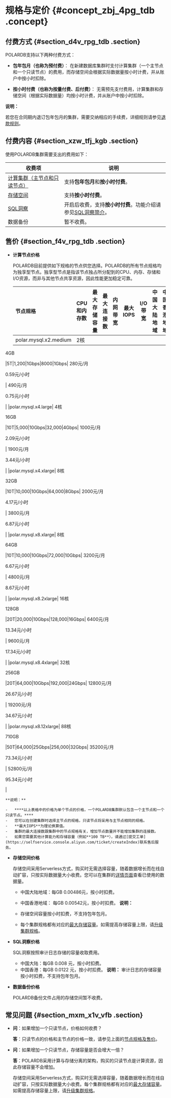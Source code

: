 # 规格与定价 {#concept_zbj_4pg_tdb .concept}

## 付费方式 {#section_d4v_rpg_tdb .section}

POLARDB支持以下两种付费方式：

-   **包年包月（也称为预付费）**： 在新建数据库集群时支付计算集群（一个主节点和一个只读节点）的费用，而存储空间会根据实际数据量按小时计费，并从账户中按小时扣除。

-   **按小时付费（也称为按量付费、后付费）**： 无需预先支付费用，计算集群和存储空间（根据实际数据量）均按小时计费，并从账户中按小时扣除。


**说明：** 

若您在合同期内退订包年包月的集群，需要交纳相应的手续费，详细规则请参见[退款规则](https://help.aliyun.com/knowledge_detail/37096.html)。

## 付费内容 {#section_xzw_tfj_kgb .section}

使用POLARDB集群需要支出的费用如下：

|收费项|说明|
|---|--|
|[计算集群（主节点和只读节点）](#)|支持**包年包月**和**按小时付费**。|
|[存储空间](#)|支持**按小时付费**。|
|[SQL洞察](#)|开启后收费，支持**按小时付费**。功能介绍请参见[SQL洞察简介](../cn.zh-CN/用户指南/日志与审计/SQL洞察.md#)。|
|数据备份|暂不收费。|

## 售价 {#section_f4v_rpg_tdb .section}

-   **计算节点价格**

    POLARDB目前提供如下规格的节点供您选择。POLARDB的所有节点规格均为独享型节点。独享型节点是指该节点独占所分配到的CPU、内存、存储和I/O资源，而非与其他节点共享资源，因此性能更加稳定可靠。

    |节点规格|CPU和内存数|最大存储容量|最大连接数|内网带宽|最大IOPS|I/O带宽|中国大陆地域|中国香港地域|
    |:---|:------|:-----|:----|----|------|-----|------|------|
    |polar.mysql.x2.medium| 2核

 4GB

 |5T|1,200|1Gbps|8000|1Gbps| 280元/月

 0.59元/小时

 | 490元/月

 0.75元/小时

 |
    |polar.mysql.x4.large| 4核

 16GB

 |10T|5,000|10Gbps|32,000|4Gbps| 1000元/月

 2.09元/小时

 | 1900元/月

 3.44元/小时

 |
    |polar.mysql.x4.xlarge| 8核

 32GB

 |10T|10,000|10Gbps|64,000|8Gbps| 2000元/月

 4.17元/小时

 | 3800元/月

 6.87元/小时

 |
    |polar.mysql.x8.xlarge| 8核

 64GB

 |10T|10,000|10Gbps|72,000|10Gbps| 3200元/月

 6.67元/小时

 | 4800元/月

 8.67元/小时

 |
    |polar.mysql.x8.2xlarge| 16核

 128GB

 |20T|20,000|10Gbps|128,000|16Gbps| 6400元/月

 13.34元/小时

 | 9600元/月

 17.34元/小时

 |
    |polar.mysql.x8.4xlarge| 32核

 256GB

 |20T|64,000|10Gbps|192,000|24Gbps| 12800元/月

 26.67元/小时

 | 19200元/月

 34.67元/小时

 |
    |polar.mysql.x8.12xlarge| 88核

 710GB

 |50T|64,000|25Gbps|256,000|32Gbps| 35200元/月

 73.34元/小时

 | 52800元/月

 95.34元/小时

 |

    **说明：** 

    -   ****以上表格中的价格为单个节点的价格，一个POLARDB集群默认包含一个主节点和一个只读节点。****
    -   您可以在创建集群时选择主节点的规格，只读节点将采用与主节点相同的规格。
    -   **最大IOPS**为理论换算值。
    -   集群的最大连接数跟集群中的节点规格有关，增加节点数量并不能增加集群的连接数。
    -   如果您需要其他计算能力和存储容量（例如**100 TB**），请通过[提交工单](https://selfservice.console.aliyun.com/ticket/createIndex)联系售后服务。
-   **存储空间价格**

    存储空间采用Serverless方式，购买时无需选择容量，随着数据增长而在线自动扩容，只按实际数据量大小收费。您可以在集群的[详情页面](../cn.zh-CN/用户指南/集群管理/查看集群.md#)查看已使用的数据量。

    -   中国大陆地域：每GB 0.00486元，按小时扣费。
    -   中国香港地域： 每GB 0.00542元，按小时扣费。
    **说明：** 

    -   存储空间容量按小时扣费，不支持包年包月。
    -   每个集群规格都有对应的[最大存储容量](cn.zh-CN/产品简介/规格与定价.md#table_g1y_xjg_tdb)。如需提高存储容量上限，请[升级集群规格](../cn.zh-CN/用户指南/集群管理/变更配置.md)。
-   **SQL洞察价格**

    SQL洞察按照审计日志存储的容量收取费用。

    -   中国大陆：每GB 0.008 元，按小时扣费。
    -   中国香港：每GB 0.0122 元，按小时扣费。
    **说明：** 审计日志的存储容量按小时扣费，不支持包年包月。

-   **数据备份价格**

    POLARDB备份文件占用的存储空间暂不收费。


## 常见问题 {#section_mxm_x1v_vfb .section}

-   **问**：如果增加一个只读节点，价格如何收费？

    **答**：只读节点的价格和主节点的价格一致，请参见上面的[节点规格及售价](#)。

-   **问**：如果增加一个只读节点，存储容量是否会增大一倍？

    **答**：POLARDB采用计算与存储分离的架构，购买的只读节点是计算资源，因此存储容量不会增加。

    存储空间采用Serverless方式，购买时无需选择容量，随着数据增长而在线自动扩容，只按实际数据量大小收费。每个集群规格都有对应的[最大存储容量](cn.zh-CN/产品简介/规格与定价.md#table_g1y_xjg_tdb)。如需提高存储容量上限，请[升级集群规格](../cn.zh-CN/用户指南/集群管理/变更配置.md)。


